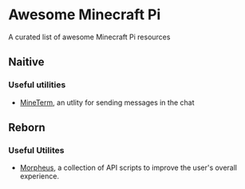 # Awesome Minecraft Pi
A curated list of awesome Minecraft Pi resources

## Naitive

### Useful utilities
- [MineTerm](https://github.com/leha-code/mcpi-MineTerm), an utlity for sending messages in the chat

## Reborn

### Useful Utilites
- [Morpheus](https://github.com/bigjango13/Morpheus-2), a collection of API scripts to improve the user's overall experience.

